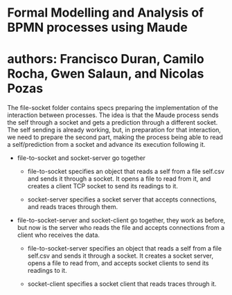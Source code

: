 # Formal Modelling and Analysis of BPMN processes using Maude
# authors: Francisco Duran, Camilo Rocha, Gwen Salaun, and Nicolas Pozas

The file-socket folder contains specs preparing the implementation of the interaction between processes. The idea is that the Maude process sends the self through a socket and gets a prediction through a different socket. The self sending is already working, but, in preparation for that interaction, we need to prepare the second part, making the process being able to read a self/prediction from a socket and advance its execution following it. 

- file-to-socket and socket-server go together

  - file-to-socket specifies an object that reads a self from a file self.csv and sends it through a socket. It opens a file to read from it, and creates a client TCP socket to send its readings to it. 

  - socket-server specifies a socket server that accepts connections, and reads traces through them.

- file-to-socket-server and socket-client go together, they work as before, but now is the server who reads the file and accepts connections from a client who receives the data. 

  - file-to-socket-server specifies an object that reads a self from a file self.csv and sends it through a socket. It creates a socket server, opens a file to read from, and accepts socket clients to send its readings to it. 

  - socket-client specifies a socket client that reads traces through it.

